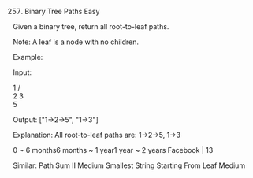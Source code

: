 257. Binary Tree Paths
Easy

Given a binary tree, return all root-to-leaf paths.

Note: A leaf is a node with no children.

Example:

Input:

   1
 /   \
2     3
 \
  5

Output: ["1->2->5", "1->3"]

Explanation: All root-to-leaf paths are: 1->2->5, 1->3

0 ~ 6 months6 months ~ 1 year1 year ~ 2 years
Facebook | 13

Similar:
Path Sum II Medium
Smallest String Starting From Leaf Medium
